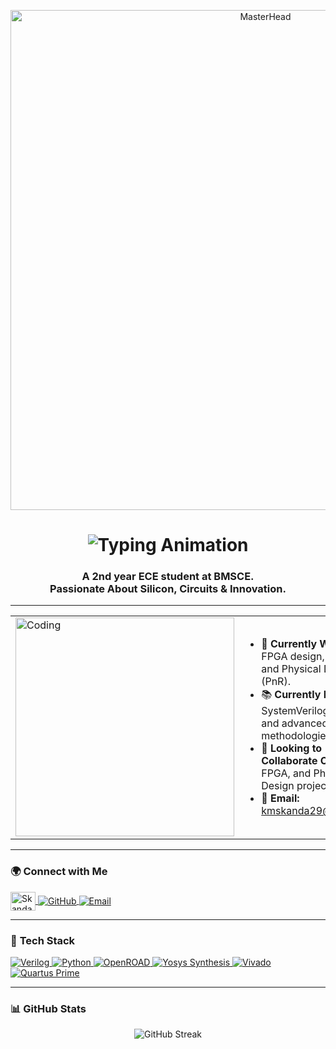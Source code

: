 <!-- Banner at the top -->
<p align="center">
  <img src="https://github.com/user-attachments/assets/311a73e8-8172-41c1-ad72-069ab81fbd36" alt="MasterHead" width="800px">
</p>

<!-- Typing animation title -->
<h1 align="center">
    <img src="https://readme-typing-svg.herokuapp.com/?font=Righteous&size=35&center=true&vCenter=true&width=600&height=70&lines=Hi+👋%2C+I'm+Skanda!;Building+Silicon+with+Precision!;Mastering+FPGA,+ASIC,+and+PD!" alt="Typing Animation" />
</h1>

<!-- Subtitle -->
<h3 align="center">
    A 2nd year ECE student at BMSCE.<br>
    Passionate About Silicon, Circuits & Innovation.
</h3>

---

<!-- About Me: Using a Table Layout for Clean Design -->
<table align="center">
  <tr>
    <td>
      <img src="https://github.com/user-attachments/assets/bfb500a9-3d81-48e3-9a38-2209832d3838" width="350px" alt="Coding">
    </td>
    <td>
      <ul>
        <li>🚀 <strong>Currently Working On:</strong> FPGA design, ASIC flow, and Physical Design (PnR).</li>
        <li>📚 <strong>Currently Learning:</strong> SystemVerilog, Python, and advanced ASIC methodologies.</li>
        <li>🤝 <strong>Looking to Collaborate On:</strong> VLSI, FPGA, and Physical Design projects.</li>
        <li>📩 <strong>Email:</strong> <a href="mailto:kmskanda29@gmail.com">kmskanda29@gmail.com</a></li>
      </ul>
    </td>
  </tr>
</table>

---

<!-- Connect with Me -->
### 🌍 **Connect with Me**
<p align="left">
  <a href="https://www.linkedin.com/in/skandakm29/" target="blank">
    <img align="center" src="https://raw.githubusercontent.com/rahuldkjain/github-profile-readme-generator/master/src/images/icons/Social/linked-in-alt.svg" alt="Skanda LinkedIn" height="30" width="40" />
  </a>
  <a href="https://github.com/Skandakm29" target="blank">
    <img align="center" src="https://img.shields.io/badge/GitHub-181717?style=for-the-badge&logo=github&logoColor=white" alt="GitHub" />
  </a>
  <a href="mailto:kmskanda29@gmail.com">
    <img align="center" src="https://img.shields.io/badge/Email-0078D4?style=for-the-badge&logo=gmail&logoColor=white" alt="Email" />
  </a>
</p>

---

<!-- Tech Stack -->
### 🔧 **Tech Stack**
<p align="left"> 
  <a href="https://www.verilog.com/" target="_blank"> 
    <img src="https://img.shields.io/badge/Verilog-00599C?style=for-the-badge&logoColor=white" alt="Verilog" /> 
  </a> 
  <a href="https://www.python.org/" target="_blank"> 
    <img src="https://img.shields.io/badge/Python-3776AB?style=for-the-badge&logo=python&logoColor=white" alt="Python" /> 
  </a>
  <a href="https://github.com/The-OpenROAD-Project" target="_blank"> 
    <img src="https://img.shields.io/badge/OpenROAD-ff7f0e?style=for-the-badge&logoColor=white" alt="OpenROAD" /> 
  </a>
  <a href="https://www.yosyshq.net/" target="_blank">
    <img src="https://img.shields.io/badge/Yosys-0000FF?style=for-the-badge&logoColor=white" alt="Yosys Synthesis" />
  </a>
  <a href="https://www.xilinx.com/products/design-tools/vivado.html" target="_blank">
    <img src="https://img.shields.io/badge/Vivado-FFB600?style=for-the-badge&logo=xilinx&logoColor=black" alt="Vivado" />
  </a>
  <a href="https://www.intel.com/content/www/us/en/software/programmable/quartus-prime/overview.html" target="_blank">
    <img src="https://img.shields.io/badge/Quartus%20Prime-0071C5?style=for-the-badge&logo=intel&logoColor=white" alt="Quartus Prime" />
  </a>
</p>

---

<!-- GitHub Stats -->
### 📊 **GitHub Stats**
<p align="center">
  <img src="https://github-readme-streak-stats.herokuapp.com/?user=Skandakm29&theme=dark" alt="GitHub Streak" />
</p>


